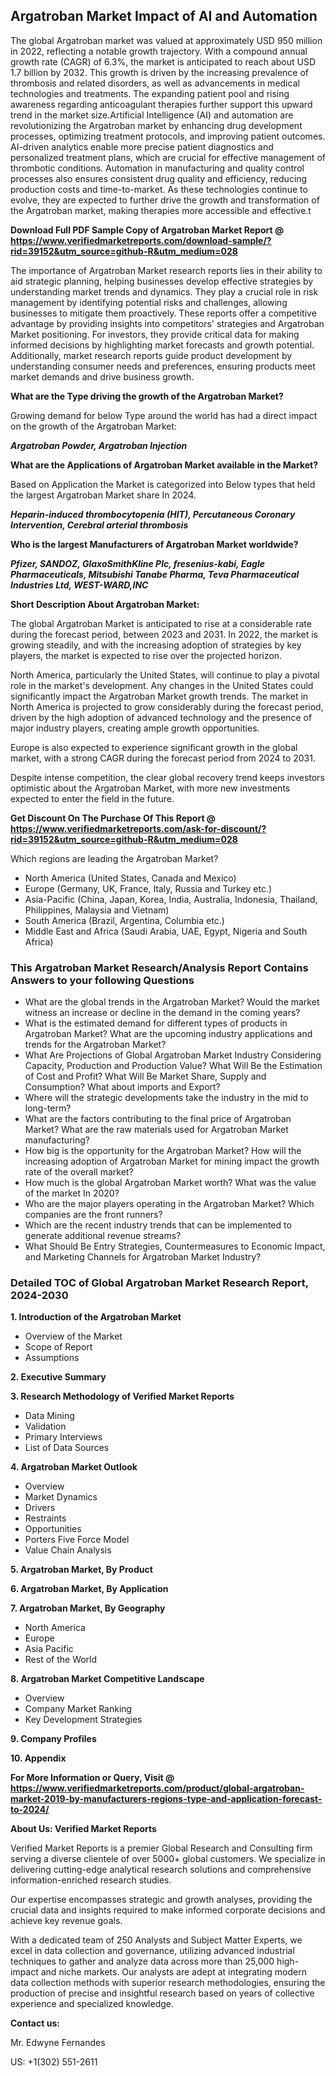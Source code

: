 <h2>Argatroban Market Impact of AI and Automation</h2>The global Argatroban market was valued at approximately USD 950 million in 2022, reflecting a notable growth trajectory. With a compound annual growth rate (CAGR) of 6.3%, the market is anticipated to reach about USD 1.7 billion by 2032. This growth is driven by the increasing prevalence of thrombosis and related disorders, as well as advancements in medical technologies and treatments. The expanding patient pool and rising awareness regarding anticoagulant therapies further support this upward trend in the market size.Artificial Intelligence (AI) and automation are revolutionizing the Argatroban market by enhancing drug development processes, optimizing treatment protocols, and improving patient outcomes. AI-driven analytics enable more precise patient diagnostics and personalized treatment plans, which are crucial for effective management of thrombotic conditions. Automation in manufacturing and quality control processes also ensures consistent drug quality and efficiency, reducing production costs and time-to-market. As these technologies continue to evolve, they are expected to further drive the growth and transformation of the Argatroban market, making therapies more accessible and effective.t</p><p id="" class=""><strong>Download Full PDF Sample Copy of Argatroban Market Report @ <a href="https://www.verifiedmarketreports.com/download-sample/?rid=39152&utm_source=github-R&utm_medium=028" target="_blank">https://www.verifiedmarketreports.com/download-sample/?rid=39152&utm_source=github-R&utm_medium=028</a></strong></p><p>The importance of&nbsp;Argatroban Market research reports lies in their ability to aid strategic planning, helping businesses develop effective strategies by understanding market trends and dynamics. They play a crucial role in risk management by identifying potential risks and challenges, allowing businesses to mitigate them proactively. These reports offer a competitive advantage by providing insights into competitors' strategies and Argatroban Market positioning. For investors, they provide critical data for making informed decisions by highlighting market forecasts and growth potential. Additionally, market research reports guide product development by understanding consumer needs and preferences, ensuring products meet market demands and drive business growth.</p><p><strong>What are the&nbsp;Type driving the growth of the Argatroban Market?</strong></p><p id="" class="">Growing demand for below Type around the world has had a direct impact on the growth of the Argatroban Market:</p><em><strong>Argatroban Powder, Argatroban Injection</strong></em></p><strong>What are the&nbsp;Applications&nbsp;of Argatroban Market available in the Market?</strong></p><p id="" class="">Based on Application the Market is categorized into Below types that held the largest Argatroban Market share In 2024.</p><em><strong>Heparin-induced thrombocytopenia (HIT), Percutaneous Coronary Intervention, Cerebral arterial thrombosis</strong></em></p><strong>Who is the largest Manufacturers of Argatroban Market worldwide?</strong></p><p><em><strong>Pfizer, SANDOZ, GlaxoSmithKline Plc, fresenius-kabi, Eagle Pharmaceuticals, Mitsubishi Tanabe Pharma, Teva Pharmaceutical Industries Ltd, WEST-WARD,INC</strong></em></p><p id="" class=""><strong>Short Description About Argatroban Market:</strong></p><p>The global Argatroban Market is anticipated to rise at a considerable rate during the forecast period, between 2023 and 2031. In 2022, the market is growing steadily, and with the increasing adoption of strategies by key players, the market is expected to rise over the projected horizon.</p><p>North America, particularly the United States, will continue to play a pivotal role in the market's development. Any changes in the United States could significantly impact the Argatroban Market growth trends. The market in North America is projected to grow considerably during the forecast period, driven by the high adoption of advanced technology and the presence of major industry players, creating ample growth opportunities.</p><p>Europe is also expected to experience significant growth in the global market, with a strong CAGR during the forecast period from 2024 to 2031.</p><p>Despite intense competition, the clear global recovery trend keeps investors optimistic about the Argatroban Market, with more new investments expected to enter the field in the future.</p><p id="" class=""><strong>Get Discount On The Purchase Of This Report @ <a href="https://www.verifiedmarketreports.com/ask-for-discount/?rid=39152&utm_source=github-R&utm_medium=028" target="_blank">https://www.verifiedmarketreports.com/ask-for-discount/?rid=39152&utm_source=github-R&utm_medium=028</a></strong></p>Which regions are leading the Argatroban Market?</p><ul><li>North America (United States, Canada and Mexico)</li><li>Europe (Germany, UK, France, Italy, Russia and Turkey etc.)</li><li>Asia-Pacific (China, Japan, Korea, India, Australia, Indonesia, Thailand, Philippines, Malaysia and Vietnam)</li><li>South America (Brazil, Argentina, Columbia etc.)</li><li>Middle East and Africa (Saudi Arabia, UAE, Egypt, Nigeria and South Africa)</li></ul><h3 id="" class="">This Argatroban Market Research/Analysis Report Contains Answers to your following Questions</h3><ul><li>What are the global trends in the Argatroban Market? Would the market witness an increase or decline in the demand in the coming years?</li><li>What is the estimated demand for different types of products in Argatroban Market? What are the upcoming industry applications and trends for the Argatroban Market?</li><li>What Are Projections of Global Argatroban Market Industry Considering Capacity, Production and Production Value? What Will Be the Estimation of Cost and Profit? What Will Be Market Share, Supply and Consumption? What about imports and Export?</li><li>Where will the strategic developments take the industry in the mid to long-term?</li><li>What are the factors contributing to the final price of Argatroban Market? What are the raw materials used for Argatroban Market manufacturing?</li><li>How big is the opportunity for the Argatroban Market? How will the increasing adoption of Argatroban Market for mining impact the growth rate of the overall market?</li><li>How much is the global Argatroban Market worth? What was the value of the market In 2020?</li><li>Who are the major players operating in the Argatroban Market? Which companies are the front runners?</li><li>Which are the recent industry trends that can be implemented to generate additional revenue streams?</li><li>What Should Be Entry Strategies, Countermeasures to Economic Impact, and Marketing Channels for Argatroban Market Industry?</li></ul><h3 id="" class="">Detailed TOC of Global Argatroban Market Research Report, 2024-2030</h3><p id="" class=""><strong>1. Introduction of the Argatroban Market</strong></p><ul><li>Overview of the Market</li><li>Scope of Report</li><li>Assumptions</li></ul><p id="" class=""><strong>2. Executive Summary</strong></p><p id="" class=""><strong>3. Research Methodology of Verified Market Reports</strong></p><ul><li>Data Mining</li><li>Validation</li><li>Primary Interviews</li><li>List of Data Sources</li></ul><p id="" class=""><strong>4. Argatroban Market Outlook</strong></p><ul><li>Overview</li><li>Market Dynamics</li><li>Drivers</li><li>Restraints</li><li>Opportunities</li><li>Porters Five Force Model</li><li>Value Chain Analysis</li></ul><p id="" class=""><strong>5. Argatroban Market, By Product</strong></p><p id="" class=""><strong>6. Argatroban Market, By Application</strong></p><p id="" class=""><strong>7. Argatroban Market, By Geography</strong></p><ul><li>North America</li><li>Europe</li><li>Asia Pacific</li><li>Rest of the World</li></ul><p id="" class=""><strong>8. Argatroban Market Competitive Landscape</strong></p><ul><li>Overview</li><li>Company Market Ranking</li><li>Key Development Strategies</li></ul><p id="" class=""><strong>9. Company Profiles</strong></p><p id="" class=""><strong>10. Appendix</strong></p><p id="" class=""><strong>For More Information or Query, Visit @ <a href="https://www.verifiedmarketreports.com/product/global-argatroban-market-2019-by-manufacturers-regions-type-and-application-forecast-to-2024/" target="_blank">https://www.verifiedmarketreports.com/product/global-argatroban-market-2019-by-manufacturers-regions-type-and-application-forecast-to-2024/</a></strong></p><p id="" class=""><strong>About Us: Verified Market Reports</strong></p><p id="" class="">Verified Market Reports is a premier Global Research and Consulting firm serving a diverse clientele of over 5000+ global customers. We specialize in delivering cutting-edge analytical research solutions and comprehensive information-enriched research studies.</p><p id="" class="">Our expertise encompasses strategic and growth analyses, providing the crucial data and insights required to make informed corporate decisions and achieve key revenue goals.</p><p id="" class="">With a dedicated team of 250 Analysts and Subject Matter Experts, we excel in data collection and governance, utilizing advanced industrial techniques to gather and analyze data across more than 25,000 high-impact and niche markets. Our analysts are adept at integrating modern data collection methods with superior research methodologies, ensuring the production of precise and insightful research based on years of collective experience and specialized knowledge.</p><p id="" class=""><strong>Contact us:</strong></p><p id="" class="">Mr. Edwyne Fernandes</p><p id="" class="">US: +1(302) 551-2611</p>